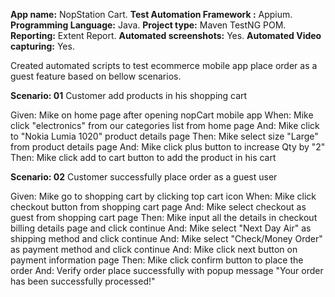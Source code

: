 **App name:** NopStation Cart.
**Test Automation Framework :** Appium.
**Programming Language:** Java.
**Project type:** Maven TestNG POM.
**Reporting:** Extent Report.
**Automated screenshots:** Yes.
**Automated Video capturing:** Yes.

Created automated scripts to test ecommerce mobile app place order as a guest feature based on bellow scenarios.

**Scenario: 01** Customer add products in his shopping cart

Given: Mike on home page after opening nopCart mobile app
When: Mike click "electronics" from our categories list from home page
And: Mike click to "Nokia Lumia 1020" product details page
Then: Mike select size "Large" from product details page
And: Mike click plus button to increase Qty by "2"
Then: Mike click add to cart button to add the product in his cart

**Scenario: 02** Customer successfully place order as a guest user

Given: Mike go to shopping cart by clicking top cart icon
When: Mike click checkout button from shopping cart page
And: Mike select checkout as guest from shopping cart page
Then: Mike input all the details in checkout billing details page and click continue
And: Mike select "Next Day Air" as shipping method and click continue
And: Mike select "Check/Money Order" as payment method and click continue
And: Mike click next button on payment information page
Then: Mike click confirm button to place the order
And: Verify order place successfully with popup message "Your order has been successfully processed!"
